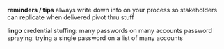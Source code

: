 **reminders / tips**
always write down info on your process so stakeholders can replicate when delivered
pivot thru stuff

**lingo**
credential stuffing: many passwords on many accounts
password spraying: trying a single password on a list of many accounts
